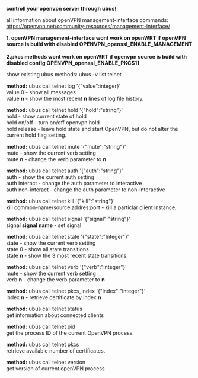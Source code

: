 **controll your openvpn server through ubus!**

all information about openVPN management-interface commands: https://openvpn.net/community-resources/management-interface/

**1. openVPN management-interface wont work on openWRT if openVPN source is build with disabled OPENVPN_openssl_ENABLE_MANAGEMENT** <br><br>
**2.pkcs methods wont work on openWRT if openvpn source is build with disabled config OPENVPN_openssl_ENABLE_PKCS11**


show existing ubus methods: ubus -v list telnet

**method:** ubus call telnet log '{"value":integer}' <br>
      value 0 - show all messages <br>
      value **n** - show the most recent **n** lines of log file history.
      
**method:** ubus call telnet hold '{"hold":"string"}' <br>
      hold - show current state of hold <br>
      hold on/off - turn on/off openvpn hold <br>
      hold release - leave hold state and start OpenVPN, but do not alter the current hold flag setting. <br>
      
**method:** ubus call telnet mute '{"mute":"string"}' <br>
      mute - show the current verb setting <br> 
      mute **n** -  change the verb parameter to **n** <br>
      
**method:** ubus call telnet auth '{"auth":"string"}' <br>
      auth - show the current auth setting <br> 
      auth interact -  change the auth parameter to interactive <br>
      auth non-interact -  change the auth parameter to non-interactive <br>
      
**method:** ubus call telnet kill '{"kill":"string"}' <br>
      kill common-name/source addres:port - kill a particlar client instance. <br> 
      
**method:** ubus call telnet signal '{"signal":"string"}' <br>
      signal **signal name** - set signal <br> 

**method:** ubus call telnet state '{"state":"Integer"}' <br>
      state - show the current verb setting <br> 
      state 0 - show all state transitions <br>
      state **n** - show the 3 most recent state transitions. <br>
      
**method:** ubus call telnet verb '{"verb":"integer"}' <br>
      mute - show the current verb setting <br> 
      verb **n** -  change the verb parameter to **n** <br>
      
**method:** ubus call telnet pkcs_index '{"index":"Integer"}' <br>
      index **n** - retrieve certificate by index **n** <br>
      
**method:** ubus call telnet status <br>
      get information about connected clients <br>
      
**method:** ubus call telnet pid <br>
      get the process ID of the current OpenVPN process. <br>
      
**method:** ubus call telnet pkcs <br>
      retrieve available number of certificates. <br>
      
**method:** ubus call telnet version <br>
      get version of current openVPN process <br>
